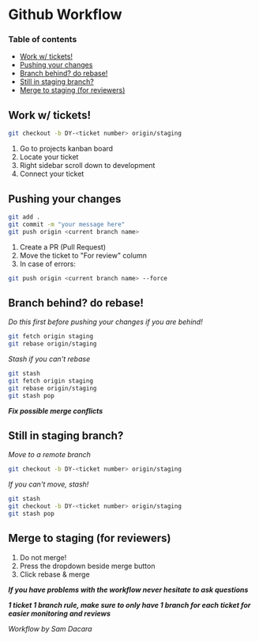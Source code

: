 # Github Workflow
### Table of contents
- [Work w/ tickets!](#work-w-tickets)
- [Pushing your changes](#pushing-your-changes)
- [Branch behind? do rebase!](#branch-behind-do-rebase)
- [Still in staging branch?](#still-in-staging-branch)
- [Merge to staging (for reviewers)](#merge-to-staging-for-reviewers)

## Work w/ tickets!
```bash
git checkout -b DY-<ticket number> origin/staging
```
1. Go to projects kanban board
2. Locate your ticket
3. Right sidebar scroll down to development
4. Connect your ticket

## Pushing your changes
```bash
git add .
git commit -m "your message here"
git push origin <current branch name>
```
1. Create a PR (Pull Request)
2. Move the ticket to "For review" column
3. In case of errors:

```bash
git push origin <current branch name> --force
```

## Branch behind? do rebase!
_Do this first before pushing your changes if you are behind!_

```bash
git fetch origin staging
git rebase origin/staging
```
_Stash if you can't rebase_
```bash
git stash
git fetch origin staging
git rebase origin/staging
git stash pop
```
**_Fix possible merge conflicts_**
## Still in staging branch?
_Move to a remote branch_
```bash
git checkout -b DY-<ticket number> origin/staging
```
_If you can't move, stash!_
```bash
git stash
git checkout -b DY-<ticket number> origin/staging
git stash pop
```
## Merge to staging (for reviewers)
1. Do not merge!
2. Press the dropdown beside merge button
3. Click rebase & merge

**_If you have problems with the workflow never hesitate to ask questions_**

**_1 ticket 1 branch rule, make sure to only have 1 branch for each ticket for easier monitoring and reviews_**

_Workflow by Sam Dacara_
